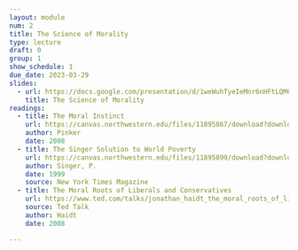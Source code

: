 ```yaml
---
layout: module
num: 2
title: The Science of Morality
type: lecture
draft: 0
group: 1
show_schedule: 1
due_date: 2023-03-29
slides:
  - url: https://docs.google.com/presentation/d/1weWuhTyeIeMnr6nHFtLQM6G-aJSdZ_JSicSgMefMEcg/edit?usp=sharing
    title: The Science of Morality
readings:
  - title: The Moral Instinct
    url: https://canvas.northwestern.edu/files/11895867/download?download_frd=1
    author: Pinker
    date: 2008
  - title: The Singer Solution to World Poverty
    url: https://canvas.northwestern.edu/files/11895899/download?download_frd=1
    author: Singer, P.
    date: 1999
    source: New York Times Magazine
  - title: The Moral Roots of Liberals and Conservatives
    url: https://www.ted.com/talks/jonathan_haidt_the_moral_roots_of_liberals_and_conservatives
    source: Ted Talk
    author: Haidt
    date: 2008

---
```


